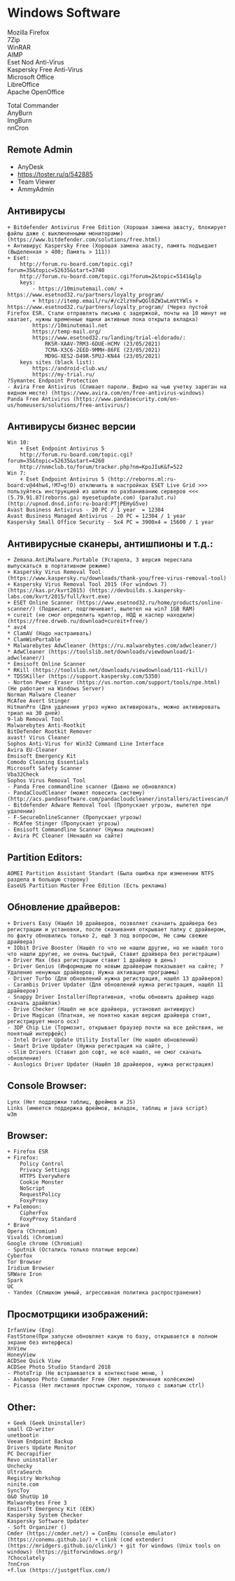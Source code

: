 ﻿# Windows Software

Mozilla Firefox  
7Zip  
WinRAR  
AIMP  
Eset Nod Anti-Virus  
Kaspersky Free Anti-Virus  
Microsoft Office  
LibreOffice  
Apache OpenOffice  
  
  
Total Commander  
AnyBurn  
ImgBurn  
nnCron  


## Remote Admin
* AnyDesk
* https://toster.ru/q/542885
* Team Viewer
* AmmyAdmin

## Антивирусы
    + Bitdefender Antivirus Free Edition (Хорошая замена авасту, блокирует файлы даже с выключенными мониторами) (https://www.bitdefender.com/solutions/free.html)
    + Антивирус Kaspersky Free (Хорошая замена авасту, память подъедает (Выделенная > 400; Память > 111))
    + Eset:
        http://forum.ru-board.com/topic.cgi?forum=35&topic=52635&start=3740
        http://forum.ru-board.com/topic.cgi?forum=2&topic=5141&glp
        keys:
            - https://10minutemail.com/ + https://www.esetnod32.ru/partners/loyalty_program/
            + https://itemp.email/ru/#/c2lzYmFwQGl0ZW1wLmVtYWls + https://www.esetnod32.ru/partners/loyalty_program/ (Через пустой Firefox ESR. Стали отправлять письма с задержкой, почты на 10 минут не хватает, нужны временные ящики активные пока открыта вкладка)
            https://10minutemail.net
            https://temp-mail.org/
            https://www.esetnod32.ru/landing/trial-eldorado/:
                RK5R-XAAV-7RM3-6DUE-HCMV (23/05/2021)
                7CMA-X3C6-2EED-9MMH-86FE (23/05/2021)
                MD9G-XES2-D49R-5PUJ-KN44 (23/05/2021)
        keys sites (black list):
            https://android-club.ws/
            https://my-trial.ru/
    ?Symantec Endpoint Protection
    - Avira Free Antivirus (Сливает пароли. Видно на чью учетку зареган на видном месте) (https://www.avira.com/en/free-antivirus-windows)
    Panda Free Antivirus (https://www.pandasecurity.com/en-us/homeusers/solutions/free-antivirus/)

## Антивирусы бизнес версии
    Win 10:
        + Eset Endpoint Antivirus 5 
        http://forum.ru-board.com/topic.cgi?forum=35&topic=52635&start=4260
        http://nnmclub.to/forum/tracker.php?nm=KpoJIuK&f=522
    Win 7:
        + Eset Endpoint Antivirus 5 (http://reborns.ml:ru-board:v@44hw4,!M7=g!D) отключить в настройках ESET Live Grid >>> пользуйтесь инструкцией из шапки по разбаниванию серверов <<< (5.79.91.87(reborns.ga) myesetupdate.com) (para3ut.ru) (http://upnod.dnsd.info:ru-board:PTjPEHyG5ve)
    Avast Business Antivirus - 20 PC / 1 year  = 12304
    Avast Business Managed Antivirus - 20 PC = 12304 / 1 year
    Kaspersky Small Office Security - 5x4 PC = 3900x4 = 15600 / 1 year

## Антивирусные сканеры, антишпионы и т.д.:
```
+ Zemana.AntiMalware.Portable (Устарела, 3 версия перестала выпускаться в портативном режиме)
+ Kaspersky Virus Removal Tool (https://www.kaspersky.ru/downloads/thank-you/free-virus-removal-tool)
+ Kaspersky Virus Removal Tool 2015 (For windows 7) (https://kas.pr/kvrt2015) (https://devbuilds.s.kaspersky-labs.com/kvrt/2015/full/kvrt.exe)
+ ESET Online Scanner (https://www.esetnod32.ru/home/products/online-scanner/) (Подвисает, подглючивает, вылетел на win7 1GB RAM)
+ cureit (не смог определить криптор, НОД и каспер находили) (https://free.drweb.ru/download+cureit+free/)
* avz4
* ClamAV (Надо настраивать)
* ClamWinPortable
* Malwarebytes AdwCleaner (https://ru.malwarebytes.com/adwcleaner/)
* AdwCleaner (https://toolslib.net/downloads/viewdownload/1-adwcleaner/)
* Emsisoft Online Scanner
* RKill (https://toolslib.net/downloads/viewdownload/111-rkill/)
* TDSSKiller (https://support.kaspersky.com/5350)
- Norton Power Eraser (https://us.norton.com/support/tools/npe.html) (Не работает на Windows Server)
Norman Malware Cleaner
McAfee Avert Stinger
HitmanPro (Для удаления угроз нужно активировать, можно активировать триал на 30 дней)
9-lab Removal Tool
Malwarebytes Anti-Rootkit
BitDefender Rootkit Remover
avast! Virus Cleaner
Sophos Anti-Virus for Win32 Command Line Interface
Avira EU-Cleaner
Emsisoft Emergency Kit
Comodo Cleaning Essentials
Microsoft Safety Scanner
Vba32Check
Sophos Virus Removal Tool
- Panda Free commandline scanner (Давно не обновлялся)
- PandaCloudCleaner (может повесить систему) (http://acs.pandasoftware.com/pandacloudcleaner/installers/activescan/PandaCloudCleaner.exe)
- Bitdefender Adware Removal Tool (Пропускает угрозы, вылетел при удалении)
- F-SecureOnlineScanner (Пропускает угрозы)
- McAfee Stinger (Пропускает угрозы)
- Emsisoft Commandline Scanner (Нужна лицензия)
- Avira PC Cleaner (Ненашёл на сайте)
```

## Partition Editors:
    AOMEI Partition Assistant Standart (Была ошибка при изменении NTFS раздела в большую сторону)
    EaseUS Partition Master Free Edition (Есть реклама)

## Обновление драйверов:
    + Drivers Easy (Нашёл 10 драйверов, позволяет скачаить драйвера без регистрации и установки, после скачивания открывает папку с драйвером, по факту обновились только 2, ещё 3 под вопросом, Не самы свежие драйвера)
    + IObit Drive Booster (Нашёл то что не нашли другие, но не нашёл того что нашли другие, не очень быстрый, Ставит драйвера без регистрации)
    + Driver Max (без регистрации ставит 1 драйвер в день)
    - Driver Genius (Информацию по новым драйверам показывает на сайте; ?Удаление ненужных драйверов; Нужна активация программы)
    - Driver Turbo (Для обновлений нужна регистрация, нашёл 13 драйверов)
    - Carambis Driver Updater (Для обновлений нужна регистрация, нашёл 11 драйверов)
    - Snappy Driver Installer(Портативная, чтобы обновить драйвер надо скачать драйвпак)
    - Drive Checker (Нашёл не все драйвера, установил антивирус)
    - Drive Magican (Платная, не понятно какая версия драйвера стоит, регистрирует много ocx)
    - 3DP Chip Lie (Тормозит, открывает браузер почти на все действия, не понятный интерфейс)
    - Intel Driver Update Utility Installer (Не нашёл обновлений)
    - Smart Drive Updater (Нужна регистрация на сайте, )
    - Slim Drivers (Ставит доп софт, не всё нашёл, не смог скачать обновление)
    - Auslogics Driver Updater (Нашёл 10 драйверов, нужна регистрация)


## Console Browser:
    Lynx (Нет поддержки таблиц, фреймов и JS)
    Links (имеется поддержка фреймов, вкладок, таблиц и java script)
    w3m

## Browser:
    + Firefox ESR
    + Firefox:
        Policy Control
        Privacy Settings
        HTTPS Everywhere
        Cookie Monster
        NoScript
        RequestPolicy
        FoxyProxy
    + Palemoon:
        CipherFox
        FoxyProxy Standard
    * Brave
    Opera (Chromium)
    Vivaldi (Chromium)
    Google chrome (Chromium)
    - Sputnik (Остались только платные версии)
    Cyberfox
    Tor Browser
    Iridium Browser
    SRWare Iron
    Spark
    UC
    - Yandex (Слишком умный, агрессивная политика распространения)

## Просмотрщики изображений:
    IrfanView (Eng)
    FastStone(При запуске обновляет какую то базу, открывается в полном экране без интерфеса)
    XnView
    HoneyView
    ACDSee Quick View
    ACDSee Photo Studio Standard 2018
    - PhotoTrip (Не встраивается в контекстное меню, )
    - Ashampoo Photo Commander Free (Нет переключения колёсиком)
    - Picassa (Нет листания простым скролом, только с зажатым ctrl)

## Other:
    + Geek (Geek Uninstaller)
    small CD-writer
    unetbootin
    Veeam Endpoint Backup
    Drivers Update Monitor
    PC Decrapifier
    Revo uninstaller
    Unchecky
    UltraSearch
    Registry Workshop
    ninite.com
    SyncToy
    O&O ShutUp 10
    Malwarebytes Free 3
    Emsisoft Emergency Kit (EEK)
    Kaspersky System Checker
    Kaspersky Software Updater
    - Soft Organizer ()
    Cmder (https://cmder.net/) = ConEmu (console emulator) (https://conemu.github.io/) + clink (cmd extender) (https://mridgers.github.io/clink/) + git for windows (Unix tools on windows) (https://gitforwindows.org/)
    ?Chocolately
    ?nnCron
    +f.lux (https://justgetflux.com/)

